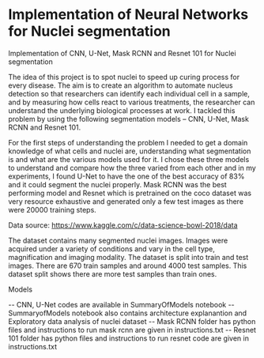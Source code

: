 # Implementation of Neural Networks for Nuclei segmentation

Implementation of CNN, U-Net, Mask RCNN and Resnet 101 for Nuclei segmentation

The idea of this project is to spot nuclei to speed up curing process for every disease. The aim is to create an algorithm to automate nucleus detection so that researchers can identify each individual cell in a sample, and by measuring how cells react to various treatments, the researcher can understand the underlying biological processes at work. I tackled this problem by using the following segmentation models – CNN, U-Net, Mask RCNN and Resnet 101. 

For the first steps of understanding the problem I needed to get a domain knowledge of what cells and nuclei are, understanding what segmentation is and what are the various models used for it. I chose these three models to understand and compare how the three varied from each other and in my experiments, I found U-Net to have the one of the best accuracy of 83% and it could segment the nuclei properly. Mask RCNN was the best performing model and Resnet which is pretrained on the coco dataset was very resource exhaustive and generated only a few test images as there were 20000 training steps.

Data source: https://www.kaggle.com/c/data-science-bowl-2018/data

The dataset contains many segmented nuclei images. Images were acquired under a variety of conditions and vary in the cell type, magnification and imaging modality. The dataset is split into train and test images. There are 670 train samples and around 4000 test samples. This dataset split shows there are more test samples than train ones. 

Models

-- CNN, U-Net codes are available in SummaryOfModels notebook
-- SummaryofModels notebook also contains architecture explanantion and Exploratory data analysis of nuclei dataset
-- Mask RCNN folder has python files and instructions to run mask rcnn are given in instructions.txt
-- Resnet 101 folder has python files and instructions to run resnet code are given in instructions.txt







